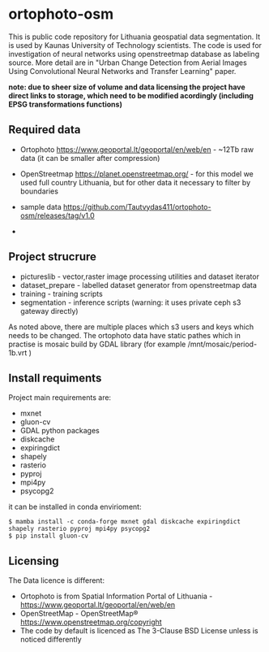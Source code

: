 # ortophoto-osm
This is public code repository for Lithuania geospatial data segmentation. It is used by Kaunas University of Technology scientists. The code is used for investigation of neural networks using openstreetmap database as labeling source. More detail are in "Urban Change Detection from Aerial Images Using Convolutional Neural Networks and Transfer Learning" paper.

**note: due to sheer size of volume and data licensing the project have direct links to storage, which need to be modified acordingly (including EPSG transformations functions)**

## Required data
* Ortophoto https://www.geoportal.lt/geoportal/en/web/en - ~12Tb raw data (it can be smaller after compression)
* OpenStreetmap https://planet.openstreetmap.org/ - for this model we used full country Lithuania, but for other data it necessary to filter by boundaries

* sample data https://github.com/Tautvydas411/ortophoto-osm/releases/tag/v1.0
* 
## Project strucrure
* pictureslib - vector,raster image processing utilities and dataset iterator
* dataset_prepare - labelled dataset generator from openstreetmap data
* training - training scripts
* segmentation - inference scripts (warning: it uses private ceph s3 gateway directly)

As noted above, there are multiple places which s3 users and keys which needs to be changed.
The ortophoto data have static pathes which in practise is mosaic build by GDAL library (for example  /mnt/mosaic/period-1b.vrt )



## Install requiments
Project main requirements are:
* mxnet
* gluon-cv
* GDAL python packages
* diskcache
* expiringdict
* shapely
* rasterio
* pyproj
* mpi4py
* psycopg2

it can be installed in conda envirioment:
```
$ mamba install -c conda-forge mxnet gdal diskcache expiringdict shapely rasterio pyproj mpi4py psycopg2
$ pip install gluon-cv
```
## Licensing

The Data licence is different:
* Ortophoto is from  Spatial Information Portal of Lithuania -  https://www.geoportal.lt/geoportal/en/web/en 
* OpenStreetMap - OpenStreetMap®  https://www.openstreetmap.org/copyright
* The code by default is licenced as The 3-Clause BSD License unless is noticed differently

